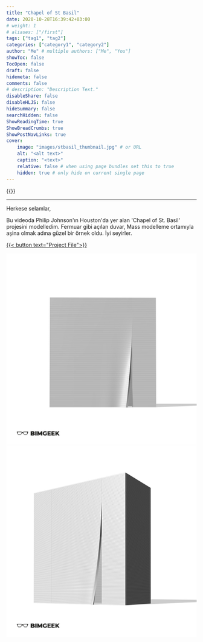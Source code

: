 ```yaml
---
title: "Chapel of St Basil"
date: 2020-10-28T16:39:42+03:00
# weight: 1
# aliases: ["/first"]
tags: ["tag1", "tag2"]
categories: ["category1", "category2"]
author: "Me" # multiple authors: ["Me", "You"]
showToc: false
TocOpen: false
draft: false
hidemeta: false
comments: false
# description: "Description Text."
disableShare: false
disableHLJS: false
hideSummary: false
searchHidden: false
ShowReadingTime: true
ShowBreadCrumbs: true
ShowPostNavLinks: true
cover:
    image: "images/stbasil_thumbnail.jpg" # or URL
    alt: "<alt text>"
    caption: "<text>"
    relative: false # when using page bundles set this to true
    hidden: true # only hide on current single page
---
```


{{<youtube gS0Jk7uSDkA>}}

---

Herkese selamlar,

Bu videoda Philip Johnson'ın Houston'da yer alan 'Chapel of St. Basil' projesini modelledim. Fermuar gibi açılan duvar, Mass modelleme ortamıyla aşina olmak adına güzel bir örnek oldu. 
İyi seyirler.

<a href="files/Chapel of St.Basil.rvt" download>
    {{< button text="Project File">}}
</a>

![](images/stbasil-post3.jpg)
![](images/stbasil-post2.jpg)